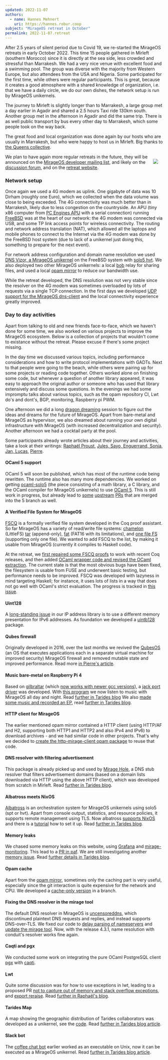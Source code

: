 ```yaml
---
updated: 2022-11-07
authors:
  - name: Hannes Mehnert
    uri: https://hannes.robur.coop
subject: "MirageOS retreat in October"
permalink: 2022-11-07.retreat
---
```


After 2.5 years of silent period due to Covid 19, we re-started the MirageOS retreats in early October 2022. This time 15 people gathered in Mirleft (southern Morocco) since it is directly at the sea side, less crowded and stressful than Marrakesh. We had a very nice venue with excellent food and a swimming pool. The group was diverse with the majority from Western Europe, but also attendees from the USA and Nigeria. Some participated for the first time, while others were regular participants. This is great, because it creates a good atmosphere with a shared knowledge of organization, i.e. that we have a daily circle, we do our own dishes, the network setup is run by MirageOS unikernels.

The journey to Mirleft is slightly longer than to Marrakesh, a large group met a day earlier in Agadir and shared a 2.5 hours Taxi ride 130km south. Another group met in the afternoon in Agadir and did the same trip. There is as well public transport by bus every other day to Marrakesh, which some people took on the way back.

The great food and local organization was done again by our hosts who are usually in Marrakesh, but who were happy to host us in Mirleft. Big thanks to [the Queens collective](https://www.queenscollective.org/).

<img src="/graphics/mirleft-beach.jpg" style="float:right; padding: 15px" />

We plan to have again more regular retreats in the future, they will be announced on the [MirageOS developer mailing list](http://lists.xenproject.org/cgi-bin/mailman/listinfo/mirageos-devel), and likely on the [discussion forum](https://discuss.ocaml.org/tags/mirageos), and on the [retreat website](http://retreat.mirage.io).

### Network setup

Once again we used a 4G modem as uplink. One gigabyte of data was 10 Dirham (roughly one Euro), which we collected when the data volume was close to being exceeded. The 4G connectivity was much better than in Marrakesh, likely due to less congestion on the countryside. An APU (tiny x86 computer from [PC Engines APU](https://www.pcengines.ch/apu.htm) with a serial connection) running [FreeBSD](https://freebsd.org) was at the heart of our network: the 4G modem was connected via USB, and some TP link access points for wireless connectivity. The routing and network address translation (NAT), which allowed all the laptops and mobile phones to connect to the Internet via the 4G modem was done by the FreeBSD host system (due to lack of a unikernel just doing this, something to prepare for the next event).

For network address configuration and domain name resolution we used [DNS Vizor, a MirageOS unikernel](https://github.com/roburio/dnsvizor/tree/main/dns-and-dhcp) on the FreeBSD system with [solo5 hvt](https://github.com/solo5/solo5). We also deployed two other MirageOS unikernels: a local [bob](https://github.com/dinosaure/bob) relay for sharing files, and used a local [opam mirror](https://hannes.robur.coop/Posts/OpamMirror) to reduce our bandwidth use.

While the retreat developed, the DNS resolution was not very stable since the resolver on the 4G modem was sometimes overloaded by lots of requests via a single TCP connection. In the first days we developed [UDP support for the MirageOS dns-client](https://github.com/mirage/ocaml-dns/pull/322) and the local connectivity experience greatly improved.

### Day to day activities

Apart from talking to old and new friends face-to-face, which we haven't done for some time, we also worked on various projects to improve the MirageOS ecosystem. Below is a collection of projects that wouldn't come to existance without the retreat. Please excuse if there's some project missing.

In the day time we discussed various topics, including performance considerations and how to write protocol implementations with GADTs. Next to that people were going to the beach, while others were pairing up for some projects or reading code together. Others worked alone on finishing some code, but whenever a question of another library appeared, it was easy to approach the original author or someone who has used that library extensively and discuss some questions. In the evenings we had some impromptu talks about various topics, such as the opam repository CI, Lwt do's and dont's, BGP, monitoring, Raspberry pi PWM.

One afternoon we did a long [dragon dreaming](https://dragondreaming.org/) session to figure out the ideas and dreams for the future of MirageOS. Apart from bare-metal and MirageOS as hypervisor, we also dreamed about running your own digital infrastructure with MirageOS (with increased decentralization and security). Another afternoon we had a cocktail party at the pool.

Some participants already wrote articles about their journey and activities, take a look at their writings: [Raphaël Proust](https://raphael-proust.gitlab.io/code/mirage-retreat-2022-10.html), [Jules, Sayo, Enguerrand, Sonja, Jan, Lucas](https://tarides.com/blog/2022-10-28-the-mirageos-retreat-a-journey-of-food-cats-and-unikernels), [Pierre](http://blog.enssat.fr/2022/10/pierre-alain-enssat-teacher-at-11th.html).

#### OCaml 5 support

OCaml 5 will soon be published, which has most of the runtime code being rewritten. The runtime also has many more dependencies. We worked on getting [ocaml-solo5](https://github.com/mirage/ocaml-solo5/) (the piece consisting of a math library, a C library, and the OCaml compiler for MirageOS unikernels) to use [OCaml 5](https://github.com/mirage/ocaml-solo5/pull/122). This is still work in progress, but already lead to [some](https://github.com/ocaml/ocaml/pull/11605) [upstream](https://github.com/ocaml/ocaml/pull/11606) [PRs](https://github.com/ocaml/ocaml/pull/11611) that are merged into the 5 branch as well.

#### A Verified File System for MirageOS

[FSCQ](https://github.com/mit-pdos/fscq) is a formally verified file system developed in the Coq proof assistant. So far MirageOS has a variety of read/write file systems: [chamelon](https://github.com/yomimono/chamelon/) (LittleFS) [tar](https://github.com/mirage/ocaml-tar/) (append-only), [fat](https://github.com/mirage/ocaml-fat/) (FAT16 with its limitations), and [one file FS](https://github.com/reynir/oneffs) (supporting only one file). We wanted to add FSCQ to the list, by making it usable from MirageOS (currently it compiles to Haskell code).

At the retreat, we [first repaired some FSCQ proofs](https://github.com/mit-pdos/fscq/pull/17) to work with recent Coq releases, and then added [OCaml wrapper code and revised the OCaml extraction](https://github.com/mit-pdos/fscq/pull/18). The current state is that the most obvious bugs have been fixed, the filesystem is usable from FUSE and underwent basic testing, but performance needs to be improved. FSCQ was developed with lazyness in mind targeting Haskell; for instance, it uses lots of lists in a way that does not go well with OCaml's strict evaluation. The progress is tracked in [this issue](https://github.com/mit-pdos/fscq/issues/16).

#### Uint128

A [long-standing issue](https://github.com/mirage/ocaml-ipaddr/issues/16) in our IP address library is to use a different memory presentation for IPv6 addresses. As foundation we developed a [uintb128](https://github.com/verbosemode/ocaml-uintb128) package.

#### Qubes firewall

Originally developed in 2016, over the last months we revived the [QubesOS](https://www.qubes-os.org/) (an OS that executes applications each in a separate virtual machine for improved security) MirageOS firewall and removed mutable state and improved performance. Read more [in Pierre's article](http://blog.enssat.fr/2022/10/pierre-alain-enssat-teacher-at-11th.html).

#### Music bare-metal on Raspberry Pi 4

Based on [gilbraltar](https://github.com/dinosaure/gilbraltar) (which [now works with newer gcc versions](https://github.com/dinosaure/gilbraltar/pull/21)), a [jack port driver](https://github.com/pitag-ha/rpi/blob/jack-port-driver-on-interrupts/src/peripherals/pwm.ml) was developed. With [this program](https://github.com/pitag-ha/rpi/blob/jack-port-driver-on-interrupts/test/bare-metal/jack_port/main.ml) we now listen to music with MirageOS all day and night. Read [further in Tarides blog](https://tarides.com/blog/2022-10-28-the-mirageos-retreat-a-journey-of-food-cats-and-unikernels#implementing-a-jack-port-driver-or-how-to-make-a-unikernel-sing-bare-metal) We also [made some music and recorded an EP](https://www.youtube.com/playlist?list=PLmaiK3-DyqMy3kNjdHIPUEo-Gkltha3mT), read [further in Tarides blog](https://tarides.com/blog/2022-10-28-the-mirageos-retreat-a-journey-of-food-cats-and-unikernels#inventing-ocamlwave-serenading-cats-and-christening-dogs).

#### HTTP client for MirageOS

The earlier mentioned opam mirror contained a HTTP client (using HTTP/AF and H2, supporting both HTTP1 and HTTP2 and also IPv4 and IPv6) to download archives - and we had similar code in other projects. That's why we decided to [create the http-mirage-client opam package](https://github.com/roburio/http-mirage-client) to reuse that code.

#### DNS resolver with filtering advertisement

This package is already picked up and used by [Mirage Hole](https://github.com/jmid/mirage-hole), a DNS stub resolver that filters advertisement domains (based on a domain lists downloaded via HTTP using the above HTTP client), which was developed from scratch in Mirleft. Read [further in Tarides blog](https://tarides.com/blog/2022-10-28-the-mirageos-retreat-a-journey-of-food-cats-and-unikernels#miragehole---a-unikernel-dns-resolver-with-holes).

#### Albatross meets NixOS

[Albatross](https://github.com/roburio/albatross) is an orchestration system for MirageOS unikernels using solo5 (spt or hvt). Apart from console output, statistics, and resource policies, it supports remote management using TLS. Now albatross [supports NixOS](https://github.com/roburio/albatross/pull/120) and there is a [tutorial](https://github.com/Julow/albatross-nixos-example) how to set it up. Read [further in Tarides blog](https://tarides.com/blog/2022-10-28-the-mirageos-retreat-a-journey-of-food-cats-and-unikernels#deploying-albatross-on-nixos-no-more-iptables-debugging).

#### Memory leaks

We chased some memory leaks on this website, using [Grafana](https://grafana.com/) and [mirage-monitoring](https://github.com/roburio/mirage-monitoring). This lead to a [PR in paf](https://github.com/dinosaure/paf-le-chien/pull/72). We are still investigating another [memory issue](https://github.com/mirage/mirage-tcpip/issues/499). Read [further details in Tarides blog](https://tarides.com/blog/2022-10-28-the-mirageos-retreat-a-journey-of-food-cats-and-unikernels#monitoring-mirageio-and-chasing-memory-leaks).

#### Opam cache

Apart from the [opam mirror](https://hannes.robur.coop/Posts/OpamMirror), sometimes only the caching part is very useful, especially since the git interaction is quite expensive for the network and CPU. We developed a [cache-only version](https://git.robur.io/robur/opam-mirror/src/branch/cache) in a branch.

#### Fixing the DNS resolver in the mirage tool

The default DNS resolver in MirageOS is [uncensoreddns](https://uncensoreddns.org/), which discontinued plaintext DNS requests and replies, and instead supports DNS-over-TLS. We fixed our code to [delay parsing of nameservers](https://github.com/mirage/ocaml-conduit/pull/415) and [update the mirage tool](https://github.com/mirage/mirage/pull/1362). Now, with the release 4.3.1, name resolution with conduit's resolver works fine again.

#### Caqti and pgx

We conducted some work on integrating the pure OCaml PostgreSQL client [pgx](https://github.com/arenadotio/pgx/) with [caqti](https://github.com/paurkedal/ocaml-caqti/).

#### Lwt

Quite some discussion was for how to use exceptions in lwt, leading to a proposed PR [not to capture out of memory and stack overflow exceptions](https://github.com/ocsigen/lwt/pull/964), and [export reraise](https://github.com/ocsigen/lwt/pull/963). Read [further in Raphaël's blog](https://raphael-proust.gitlab.io/code/mirage-retreat-2022-10.html).

#### Tarides Map

A map showing the geographic distribution of Tarides collaborators was developed as a unikernel, see the [code](https://github.com/SaySayo/tarides_map_static_website). Read [further in Tarides blog article](https://tarides.com/blog/2022-10-28-the-mirageos-retreat-a-journey-of-food-cats-and-unikernels#tarides-map---serving-the-tarides-geographical-distribution-in-a-unikernel).

#### Slack bot

The [coffee chat bot](https://github.com/pitag-ha/slack_bot) earlier worked as an executable on Unix, now it can be executed as a MirageOS unikernel. Read [further in Tarides blog article](https://tarides.com/blog/2022-10-28-the-mirageos-retreat-a-journey-of-food-cats-and-unikernels#coffee-chat-bot-a-friendly-unikernel-for-a-friendly-work-environment).


